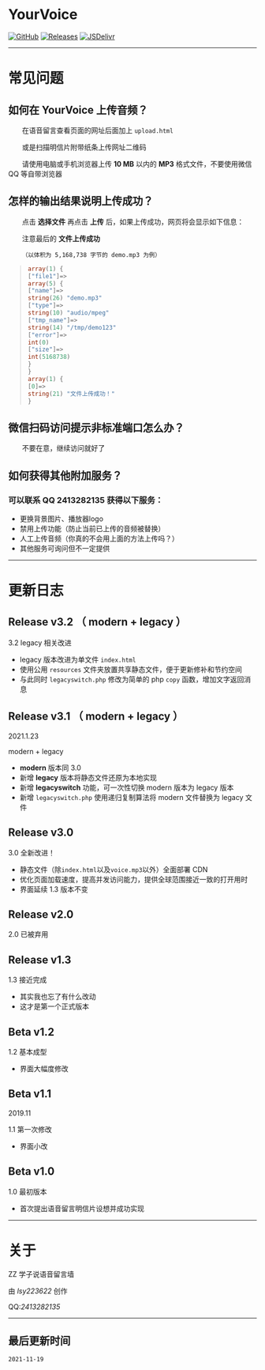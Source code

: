 # YourVoice

[![GitHub](https://img.shields.io/badge/GitHub-YourVoice-lightgrey?logo=github)](https://github.com/lsy223622/YourVoice) [![Releases](https://img.shields.io/badge/-Releases-lightgrey?logo=github)](https://github.com/lsy223622/YourVoice/releases) [![JSDelivr](https://data.jsdelivr.com/v1/package/gh/lsy223622/YourVoice/badge?style=rounded)](https://www.jsdelivr.com/package/gh/lsy223622/YourVoice)

---

# 常见问题

## 如何在 YourVoice 上传音频？

&emsp;&emsp;在语音留言查看页面的网址后面加上  `upload.html`

&emsp;&emsp;或是扫描明信片附带纸条上传网址二维码

&emsp;&emsp;请使用电脑或手机浏览器上传 **10 MB** 以内的 **MP3** 格式文件，不要使用微信 QQ 等自带浏览器

## 怎样的输出结果说明上传成功？

&emsp;&emsp;点击 **选择文件** 再点击 **上传** 后，如果上传成功，网页将会显示如下信息：

&emsp;&emsp;注意最后的 **文件上传成功**

&emsp;&emsp;`（以体积为 5,168,738 字节的 demo.mp3 为例）`

>```php
>array(1) {
>["file1"]=>
>array(5) {
>["name"]=>
>string(26) "demo.mp3"
>["type"]=>
>string(10) "audio/mpeg"
>["tmp_name"]=>
>string(14) "/tmp/demo123"
>["error"]=>
>int(0)
>["size"]=>
>int(5168738)
>}
>}
>array(1) {
>[0]=>
>string(21) "文件上传成功！"
>}
>```

## 微信扫码访问提示非标准端口怎么办？

&emsp;&emsp;不要在意，继续访问就好了

## 如何获得其他附加服务？

### 可以联系 QQ **2413282135** 获得以下服务：

- 更换背景图片、播放器logo
- 禁用上传功能（防止当前已上传的音频被替换）
- 人工上传音频（你真的不会用上面的方法上传吗？）
- 其他服务可询问但不一定提供

---

# 更新日志

## Release v3.2 （ modern + legacy ）

3.2 legacy 相关改进
- legacy 版本改进为单文件 `index.html`
- 使用公用 `resources` 文件夹放置共享静态文件，便于更新修补和节约空间
- 与此同时 `legacyswitch.php` 修改为简单的 php `copy` 函数，增加文字返回消息

## Release v3.1 （ modern + legacy ）

2021.1.23

modern + legacy
- **modern** 版本同 3.0
- 新增 **legacy** 版本将静态文件还原为本地实现
- 新增 **legacyswitch** 功能，可一次性切换 modern 版本为 legacy 版本
- 新增 `legacyswitch.php` 使用递归复制算法将 modern 文件替换为 legacy 文件


## Release v3.0

3.0 全新改进！
- 静态文件（除`index.html`以及`voice.mp3`以外）全面部署 CDN
- 优化页面加载速度，提高并发访问能力，提供全球范围接近一致的打开用时
- 界面延续 1.3 版本不变

## Release v2.0

2.0 已被弃用

## Release v1.3

1.3 接近完成
- 其实我也忘了有什么改动
- 这才是第一个正式版本

## Beta v1.2

1.2 基本成型
- 界面大幅度修改

## Beta v1.1

2019.11

1.1 第一次修改
- 界面小改

## Beta v1.0

1.0 最初版本

- 首次提出语音留言明信片设想并成功实现

---

# 关于

ZZ 学子说语音留言墙

由 *lsy223622* 创作

QQ:*2413282135*

---

## 最后更新时间

`2021-11-19`
